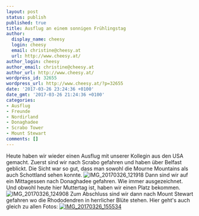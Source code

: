 ```yaml
---
layout: post
status: publish
published: true
title: Ausflug an einem sonnigen Frühlingstag
author:
  display_name: cheesy
  login: cheesy
  email: christine@cheesy.at
  url: http://www.cheesy.at/
author_login: cheesy
author_email: christine@cheesy.at
author_url: http://www.cheesy.at/
wordpress_id: 32655
wordpress_url: http://www.cheesy.at/?p=32655
date: '2017-03-26 23:24:36 +0100'
date_gmt: '2017-03-26 21:24:36 +0100'
categories:
- Ausflug
- Freunde
- Nordirland
- Donaghadee
- Scrabo Tower
- Mount Stewart
comments: []
---
```

Heute haben wir wieder einen Ausflug mit unserer Kollegin aus den USA gemacht. Zuerst sind wir nach Scrabo gefahren und haben über Belfast geblickt. Die Sicht war so gut, dass man sowohl die Mourne Mountains als auch Schottland sehen konnte.
![IMG_20170326_121918](http://www.cheesy.at/wp-content/uploads/IMG_20170326_121918.jpg)
Dann sind wir auf ein Mittagessen nach Donaghadee gefahren. Wie immer ausgezeichnet. Und obwohl heute hier Muttertag ist, haben wir einen Platz bekommen.
![IMG_20170326_124908](http://www.cheesy.at/wp-content/uploads/IMG_20170326_124908.jpg)
Zum Abschluss sind wir dann nach Mount Stewart gefahren wo die Rhododendren in herrlicher Blüte stehen. Hier geht's auch gleich zu allen Fotos:
[![IMG_20170326_155534](http://www.cheesy.at/wp-content/uploads/IMG_20170326_155534.jpg)](http://www.cheesy.at/fotos/ausfluege/east-of-belfast/)
